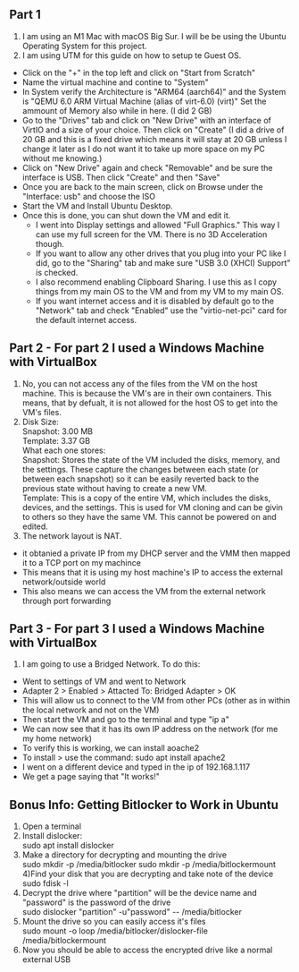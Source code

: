 ## Part 1
1) I am using an M1 Mac with macOS Big Sur. I will be be using the Ubuntu Operating System for this project.
2) I am using UTM for this guide on how to setup te Guest OS.
- Click on the "+" in the top left and click on "Start from Scratch"
- Name the virtual machine and contine to "System"
- In System verify the Architecture is "ARM64 (aarch64)" and the System is "QEMU 6.0 ARM Virtual Machine (alias of virt-6.0) (virt)"
Set the ammount of Memory also while in here. (I did 2 GB)
- Go to the "Drives" tab and click on "New Drive" with an interface of VirtIO and a size of your choice. Then click on "Create" (I did a drive of 20 GB and this is a fixed drive which means it will stay at 20 GB unless I change it later as I do not want it to take up more space on my PC without me knowing.)
- Click on "New Drive" again and check "Removable" and be sure the interface is USB. Then click "Create" and then "Save"
- Once you are back to the main screen, click on Browse under the "Interface: usb" and choose the ISO
- Start the VM and Install Ubuntu Desktop.
- Once this is done, you can shut down the VM and edit it. 
    - I went into Display settings and allowed "Full Graphics." This way I can use my full screen for the VM. There is no 3D Acceleration though.
    - If you want to allow any other drives that you plug into your PC like I did, go to the "Sharing" tab and make sure "USB 3.0 (XHCI) Support" is checked.
    - I also recommend enabling Clipboard Sharing. I use this as I copy things from my main OS to the VM and from my VM to my main OS.
    - If you want internet access and it is disabled by default go to the "Network" tab and check "Enabled" use the "virtio-net-pci" card for the default internet access.



## Part 2 - For part 2 I used a Windows Machine with VirtualBox
1) No, you can not access any of the files from the VM on the host machine. This is because the VM's are in their own containers. This means, that by defualt, it is not allowed for the host OS to get into the VM's files.
2) Disk Size: <br>
    Snapshot: 3.00 MB<br>
    Template: 3.37 GB<br>
What each one stores:<br>
    Snapshot: Stores the state of the VM included the disks, memory, and the settings. These capture the changes between each state (or between each snapshot) so it can be easily reverted back to the previous state without having to create a new VM.<br>
    Template: This is a copy of the entire VM, which includes the disks, devices, and the settings. This is used for VM cloning and can be givin to others so they have the same VM. This cannot be powered on and edited.
3) The network layout is NAT.
- it obtanied a private IP from my DHCP server and the VMM then mapped it to a TCP port on my machince
- This means that it is using my host machine's IP to access the external network/outside world
- This also means we can access the VM from the external network through port forwarding

## Part 3 - For part 3 I used a Windows Machine with VirtualBox
1) I am going to use a Bridged Network. To do this:
- Went to settings of VM and went to Network
- Adapter 2 > Enabled > Attacted To: Bridged Adapter > OK
- This will allow us to connect to the VM from other PCs (other as in within the local network and not on the VM)
- Then start the VM and go to the terminal and type "ip a"
- We can now see that it has its own IP address on the network (for me my home network)
- To verify this is working, we can install aoache2
- To install > use the command: sudo apt install apache2
- I went on a different device and typed in the ip of 192.168.1.117
- We get a page saying that "It works!"

## Bonus Info: Getting Bitlocker to Work in Ubuntu
1) Open a terminal
2) Install dislocker:<br>
sudo apt install dislocker
3) Make a directory for decrypting and mounting the drive<br>
sudo mkdir -p /media/bitlocker
sudo mkdir -p /media/bitlockermount
4)Find your disk that you are decrypting and take note of the device<br>
sudo fdisk -l
5) Decrypt the drive where "partition" will be the device name and "password" is the password of the drive<br>
sudo dislocker "partition" -u"password" -- /media/bitlocker
6) Mount the drive so you can easily access it's files<br>
sudo mount -o loop /media/bitlocker/dislocker-file /media/bitlockermount
7) Now you should be able to access the encrypted drive like a normal external USB